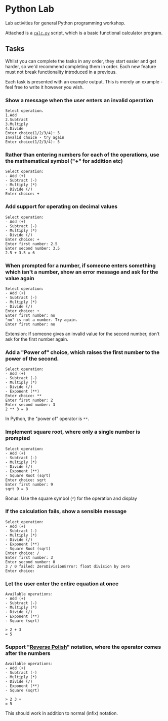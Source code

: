 # Python Lab

Lab activities for general Python programming workshop.

Attached is a [`calc.py`](./calc.py) script, which is a basic functional calculator program.

## Tasks

Whilst you can complete the tasks in any order, they start easier and get harder, so we'd recommend completing them in order. Each new feature must not break functionality introduced in a previous.

Each task is presented with an example output. This is merely an example - feel free to write it however you wish.

### Show a message when the user enters an invalid operation

```
Select operation.
1.Add
2.Subtract
3.Multiply
4.Divide
Enter choice(1/2/3/4): 5
Invalid choice - try again
Enter choice(1/2/3/4): 5
```

### Rather than entering numbers for each of the operations, use the mathematical symbol ("+" for addition etc)

```
Select operation:
- Add (+)
- Subtract (-)
- Multiply (*)
- Divide (/)
Enter choice: +
```

### Add support for operating on decimal values

```
Select operation:
- Add (+)
- Subtract (-)
- Multiply (*)
- Divide (/)
Enter choice: +
Enter first number: 2.5
Enter second number: 3.5
2.5 + 3.5 = 6
```

### When prompted for a number, if someone enters something which isn't a number, show an error message and ask for the value again

```
Select operation:
- Add (+)
- Subtract (-)
- Multiply (*)
- Divide (/)
Enter choice: +
Enter first number: no
"no" is not a number. Try again.
Enter first number: no
```

Extension: If someone gives an invalid value for the second number, don't ask for the first number again.

### Add a "Power of" choice, which raises the first number to the power of the second.

```
Select operation:
- Add (+)
- Subtract (-)
- Multiply (*)
- Divide (/)
- Exponent (**)
Enter choice: **
Enter first number: 2
Enter second number: 3
2 ** 3 = 8
```

In Python, the "power of" operator is `**`.

### Implement square root, where only a single number is prompted

```
Select operation:
- Add (+)
- Subtract (-)
- Multiply (*)
- Divide (/)
- Exponent (**)
- Square Root (sqrt)
Enter choice: sqrt
Enter first number: 9
sqrt 9 = 3
```

Bonus: Use the square symbol (`²`) for the operation and display

### If the calculation fails, show a sensible message

```
Select operation:
- Add (+)
- Subtract (-)
- Multiply (*)
- Divide (/)
- Exponent (**)
- Square Root (sqrt)
Enter choice: /
Enter first number: 3
Enter second number: 0
3 / 0 failed: ZeroDivisionError: float division by zero
Enter choice:
```

### Let the user enter the entire equation at once

```
Available operations:
- Add (+)
- Subtract (-)
- Multiply (*)
- Divide (/)
- Exponent (**)
- Square (sqrt)

> 2 + 3
= 5
```

### Support "[Reverse Polish](https://www-stone.ch.cam.ac.uk/documentation/rrf/rpn.html)" notation, where the operator comes after the numbers

```
Available operations:
- Add (+)
- Subtract (-)
- Multiply (*)
- Divide (/)
- Exponent (**)
- Square (sqrt)

> 2 3 +
= 5
```

This should work in addition to normal (infix) notation.
